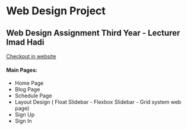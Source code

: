 # Web Design Project
## Web Design Assignment Third Year - Lecturer Imad Hadi
[Checkout in website](luminous-beijinho-916323.netlify.app)
 <a href="https://github.com/Nalymoslih/web-assignment"></a>

#### Main Pages:
- Home Page
- Blog Page
- Schedule Page
- Layout Design ( Float Slidebar - Flexbox Slidebar - Grid system web page)
- Sign Up
- Sign In

